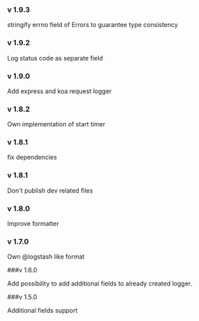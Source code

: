 ### v 1.9.3

stringify errno field of Errors to guarantee type consistency

### v 1.9.2

Log status code as separate field

### v 1.9.0

Add express and koa request logger

### v 1.8.2

Own implementation of start timer

### v 1.8.1

fix dependencies

### v 1.8.1

Don't publish dev related files

### v 1.8.0

Improve formatter

### v 1.7.0

Own @logstash like format

###v 1.6.0

Add possibility to add additional fields to already created logger.

###v 1.5.0

Additional fields support
